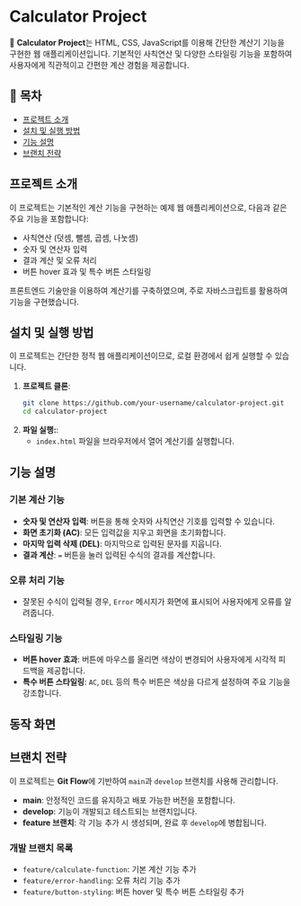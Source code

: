 # Calculator Project

🎉 **Calculator Project**는 HTML, CSS, JavaScript를 이용해 간단한 계산기 기능을 구현한 웹 애플리케이션입니다. 기본적인 사칙연산 및 다양한 스타일링 기능을 포함하여 사용자에게 직관적이고 간편한 계산 경험을 제공합니다.

## 📝 목차

- [프로젝트 소개](#프로젝트-소개)
- [설치 및 실행 방법](#설치-및-실행-방법)
- [기능 설명](#기능-설명)
- [브랜치 전략](#브랜치-전략)

## 프로젝트 소개

이 프로젝트는 기본적인 계산 기능을 구현하는 예제 웹 애플리케이션으로, 다음과 같은 주요 기능을 포함합니다:

- 사칙연산 (덧셈, 뺄셈, 곱셈, 나눗셈)
- 숫자 및 연산자 입력
- 결과 계산 및 오류 처리
- 버튼 hover 효과 및 특수 버튼 스타일링

프론트엔드 기술만을 이용하여 계산기를 구축하였으며, 주로 자바스크립트를 활용하여 기능을 구현했습니다.

## 설치 및 실행 방법

이 프로젝트는 간단한 정적 웹 애플리케이션이므로, 로컬 환경에서 쉽게 실행할 수 있습니다.

1. **프로젝트 클론**:
   ```bash
   git clone https://github.com/your-username/calculator-project.git
   cd calculator-project

2. **파일 실행:**:
   - `index.html` 파일을 브라우저에서 열어 계산기를 실행합니다.

## 기능 설명

### 기본 계산 기능

- **숫자 및 연산자 입력**: 버튼을 통해 숫자와 사칙연산 기호를 입력할 수 있습니다.
- **화면 초기화 (AC)**: 모든 입력값을 지우고 화면을 초기화합니다.
- **마지막 입력 삭제 (DEL)**: 마지막으로 입력된 문자를 지웁니다.
- **결과 계산**: `=` 버튼을 눌러 입력된 수식의 결과를 계산합니다.

### 오류 처리 기능

- 잘못된 수식이 입력될 경우, `Error` 메시지가 화면에 표시되어 사용자에게 오류를 알려줍니다.

### 스타일링 기능

- **버튼 hover 효과**: 버튼에 마우스를 올리면 색상이 변경되어 사용자에게 시각적 피드백을 제공합니다.
- **특수 버튼 스타일링**: `AC`, `DEL` 등의 특수 버튼은 색상을 다르게 설정하여 주요 기능을 강조합니다.

## 동작 화면

## 브랜치 전략

이 프로젝트는 **Git Flow**에 기반하여 `main`과 `develop` 브랜치를 사용해 관리합니다.

- **main**: 안정적인 코드를 유지하고 배포 가능한 버전을 포함합니다.
- **develop**: 기능이 개발되고 테스트되는 브랜치입니다.
- **feature 브랜치**: 각 기능 추가 시 생성되며, 완료 후 `develop`에 병합됩니다.

### 개발 브랜치 목록

- `feature/calculate-function`: 기본 계산 기능 추가
- `feature/error-handling`: 오류 처리 기능 추가
- `feature/button-styling`: 버튼 hover 및 특수 버튼 스타일링 추가
